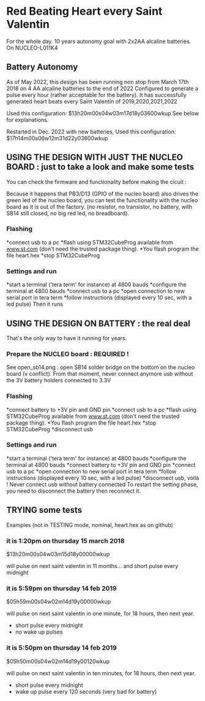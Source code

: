 # Red Beating Heart every Saint Valentin
For the whole day. 
10 years autonomy goal with 2x2AA alcaline batteries.
On NUCLEO-L011K4

## Battery Autonomy
As of May 2022, this design has been running non stop from March 17th 2018 on 4 AA alcaline batteries to the end of 2022
Configured to generate a pulse every hour (rather acceptable for the battery).
It has successfully generated heart beats every Saint Valentin of 2019,2020,2021,2022

Used this configuration:
$13h20m00s04w03m17d18y03600wkup
See below for explanations.

Restarted in Dec. 2022 with new batteries, 
Used this configuration:
$17h14m00s06w12m31d22y03600wkup


## USING THE DESIGN WITH JUST THE NUCLEO BOARD : just to take a look and make some tests

You can check the firmware and functionality before making the cicuit : 

Because it happens that PB3/D13 (GPIO of the nucleo board) also drives the green led of the nucleo board, you can test the functionality with the nucleo board as it is out of the factory. 
(no resistor, no transistor, no battery, with SB14 still closed, no big red led, no breadboard).


### Flashing
*connect usb to a pc
*flash using STM32CubeProg available from www.st.com 
(don't need the trusted package thing). 
*You flash program the file heart.hex
*stop STM32CubeProg
### Settings and run
*start a terminal ('tera term' for instance) at 4800 bauds 
*configure the terminal at 4800 bauds 
*connect usb to a pc 
*open connection to new serial port in tera term
*follow instructions (displayed every 10 sec, with a led pulse)
Then it runs




## USING THE DESIGN ON BATTERY : the real deal
That's the only way to have it running for years.

### Prepare the NUCLEO board : REQUIRED ! 
See open_sb14.png : open SB14 solder bridge on the bottom on the nucleo board (v conflict).
From that moment, never connect anymore usb without the 3V battery holders connected to 3.3V

### Flashing
*connect battery to +3V pin and GND pin
*connect usb to a pc
*flash using STM32CubeProg available from www.st.com 
(don't need the trusted package thing).
*You flash program the file heart.hex
*stop STM32CubeProg
*disconnect usb

### Settings and run
*start a terminal ('tera term' for instance) at 4800 bauds 
*configure the terminal at 4800 bauds 
*connect battery to +3V pin and GND pin
*connect usb to a pc 
*open connection to new serial port in tera term
*follow instructions (displayed every 10 sec, with a led pulse)
*disconnect usb, voilà !
Never connect usb without battery connected
To restart the setting phase, you need to disconnect 
the battery then reconnect it.


## TRYING some tests

Examples (not in TESTING mode, nominal, heart.hex as on github)

### it is 1:20pm on thursday 15 march 2018

$13h20m00s04w03m15d18y00000wkup

will pulse on next saint valentin in 11 months... and short pulse every midnight

### it is 5:59pm on thursday 14 feb 2019

$05h59m00s04w02m14d19y00000wkup

will pulse on next saint valentin in one minute, for 18 hours, then next year.
+ short pulse every midnight
+ no wake up pulses

### it is 5:50pm on thursday 14 feb 2019

$05h50m00s04w02m14d19y00120wkup

will pulse on next saint valentin in ten minutes, for 18 hours, then next year.
+ short pulse every midnight
+ wake up pulse every 120 seconds  (very bad for battery)
